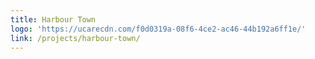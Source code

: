 ```yaml
---
title: Harbour Town
logo: 'https://ucarecdn.com/f0d0319a-08f6-4ce2-ac46-44b192a6ff1e/'
link: /projects/harbour-town/
---
```


